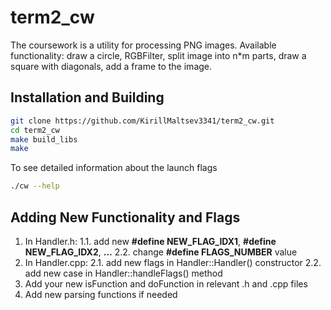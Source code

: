 # term2_cw

The coursework is a utility for processing PNG images. 
Available functionality: draw a circle, RGBFilter, split image into n*m parts, draw a square with diagonals, add a frame to the image.

## Installation and Building
```bash
git clone https://github.com/KirillMaltsev3341/term2_cw.git
cd term2_cw
make build_libs
make
```

To see detailed information about the launch flags
```bash
./cw --help
```

## Adding New Functionality and Flags
  1. In Handler.h:
    1.1. add new **#define NEW_FLAG_IDX1**, **#define NEW_FLAG_IDX2**, **...**
    2.2. change **#define FLAGS_NUMBER** value
  3. In Handler.cpp:
    2.1. add new flags in Handler::Handler() constructor
    2.2. add new case in Handler::handleFlags() method
  5. Add your new isFunction and doFunction in relevant .h and .cpp files
  6. Add new parsing functions if needed
